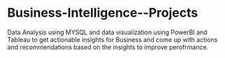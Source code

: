 # Business-Intelligence--Projects
Data Analysis using MYSQL and data visualization using PowerBI and Tableau to get actionable insights for Business and come up with actions and recommendations based on the insights to improve perofrmance.
